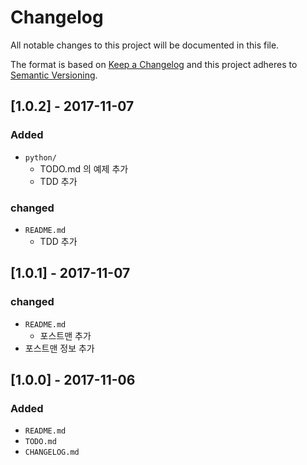 # Changelog
All notable changes to this project will be documented in this file.

The format is based on [Keep a Changelog](http://keepachangelog.com/en/1.0.0/)
and this project adheres to [Semantic Versioning](http://semver.org/spec/v2.0.0.html).

## [1.0.2] - 2017-11-07
### Added
- `python/`
    - TODO.md 의 예제 추가
    - TDD 추가
### changed
- `README.md`
    - TDD 추가

## [1.0.1] - 2017-11-07
### changed
- `README.md`
    - 포스트맨 추가
- 포스트맨 정보 추가

## [1.0.0] - 2017-11-06
### Added
- `README.md`
- `TODO.md`
- `CHANGELOG.md`